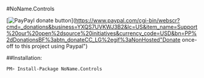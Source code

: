 #NoName.Controls

[![PayPayl donate button](https://www.paypalobjects.com/en_AU/i/btn/btn_donate_SM.gif)](https://www.paypal.com/cgi-bin/webscr?cmd=_donations&business=YXQS7UVKWJ3B2&lc=US&item_name=Support%20our%20open%2dsource%20initiatives&currency_code=USD&bn=PP%2dDonationsBF%3abtn_donateCC_LG%2egif%3aNonHosted"Donate once-off to this project using Paypal")

##Installation:

```sh
PM> Install-Package NoName.Controls
```
